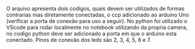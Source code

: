 O arquivo apresenta dois codigos, quais devem ser utilizados de formas contrarias mas diretamente conectadas, o ccp adicionado ao arduino Uno (verificar a porta de conexâo para uso a seguir).
No python foi utilizado o VScode para rodar localmente no notebook utilizando da propria camera, no codigo python deve ser adicionado a porta em que o arduino esta conectado.
Pinos de conexão dos leds são 2, 3, 4, 5, 6 e 7.
